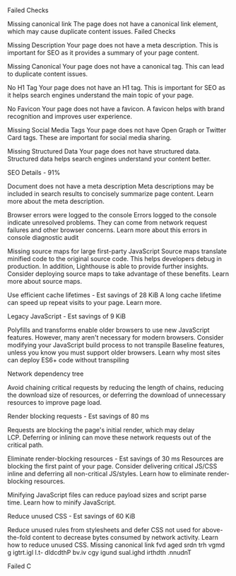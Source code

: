 

Failed Checks

Missing canonical link
The page does not have a canonical link element, which may cause duplicate content issues.
Failed Checks

Missing Description
Your page does not have a meta description. This is important for SEO as it provides a summary of your page content.

Missing Canonical
Your page does not have a canonical tag. This can lead to duplicate content issues.

No H1 Tag
Your page does not have an H1 tag. This is important for SEO as it helps search engines understand the main topic of your page.

No Favicon
Your page does not have a favicon. A favicon helps with brand recognition and improves user experience.

Missing Social Media Tags
Your page does not have Open Graph or Twitter Card tags. These are important for social media sharing.

Missing Structured Data
Your page does not have structured data. Structured data helps search engines understand your content better.

SEO Details - 91%

Document does not have a meta description
Meta descriptions may be included in search results to concisely summarize page content. Learn more about the meta description.


Browser errors were logged to the console
Errors logged to the console indicate unresolved problems. They can come from network request failures and other browser concerns. Learn more about this errors in console diagnostic audit

Missing source maps for large first-party JavaScript
Source maps translate minified code to the original source code. This helps developers debug in production. In addition, Lighthouse is able to provide further insights. Consider deploying source maps to take advantage of these benefits. Learn more about source maps.

Use efficient cache lifetimes - Est savings of 28 KiB
A long cache lifetime can speed up repeat visits to your page. Learn more.

Legacy JavaScript - Est savings of 9 KiB

Polyfills and transforms enable older browsers to use new JavaScript features. However, many aren't necessary for modern browsers. Consider modifying your JavaScript build process to not transpile Baseline features, unless you know you must support older browsers. Learn why most sites can deploy ES6+ code without transpiling

Network dependency tree

Avoid chaining critical requests by reducing the length of chains, reducing the download size of resources, or deferring the download of unnecessary resources to improve page load.

Render blocking requests - Est savings of 80 ms

Requests are blocking the page's initial render, which may delay LCP. Deferring or inlining can move these network requests out of the critical path.

Eliminate render-blocking resources - Est savings of 30 ms
Resources are blocking the first paint of your page. Consider delivering critical JS/CSS inline and deferring all non-critical JS/styles. Learn how to eliminate render-blocking resources.

Minifying JavaScript files can reduce payload sizes and script parse time. Learn how to minify JavaScript.

Reduce unused CSS - Est savings of 60 KiB

Reduce unused rules from stylesheets and defer CSS not used for above-the-fold content to decrease bytes consumed by network activity. Learn how to reduce unused CSS.
Missing canonical link
fvd aged srdn trh vgmd g igtrt.igl l.t- dldcdthP bv.iv cgy igund sual.ighd irthdth .nnudnT

Failed C